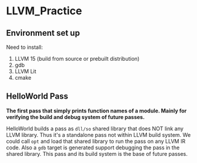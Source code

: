 # LLVM_Practice

## Environment set up
Need to install:
1. LLVM 15 (build from source or prebuilt distribution)
2. gdb
3. LLVM Lit
4. cmake


## HelloWorld Pass
**The first pass that simply prints function names of a module. 
Mainly for verifying the build and debug system of future passes.**

HelloWorld builds a pass as `dll/so` shared library that does NOT link any LLVM library. Thus it's a standalone pass not within LLVM build system.
We could call `opt` and load that shared library to run the pass on any LLVM IR code.
Also a `gdb` target is generated support debugging the pass in the shared library.
This pass and its build system is the base of future passes.
